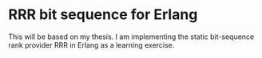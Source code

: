 RRR bit sequence for Erlang
===========================

This will be based on my thesis. I am implementing the
static bit-sequence rank provider RRR in Erlang as a
learning exercise.
